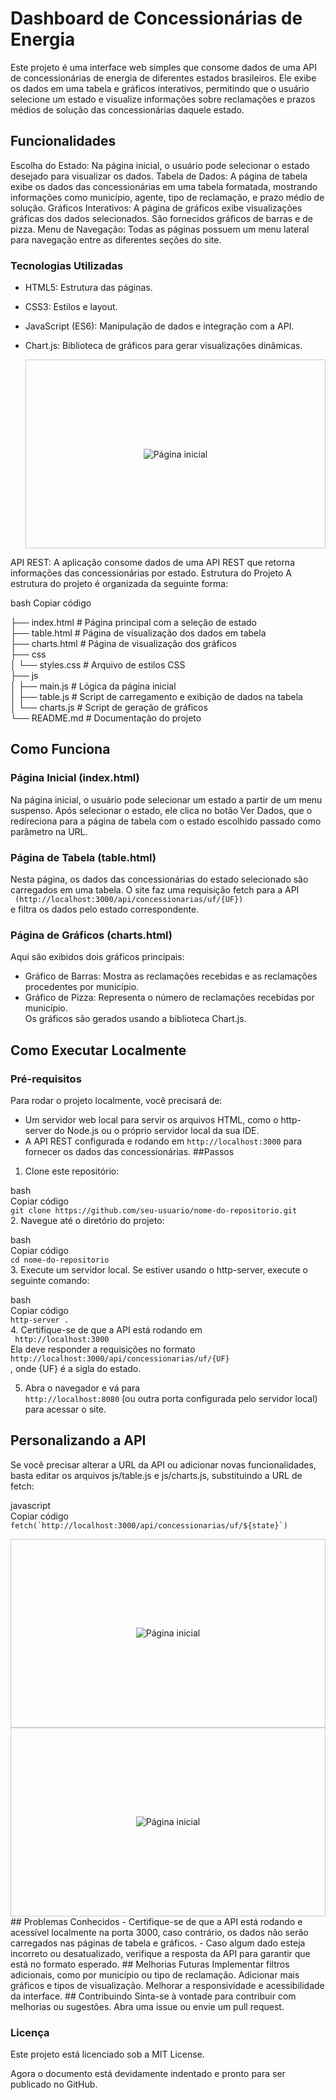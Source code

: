 # Dashboard de Concessionárias de Energia
Este projeto é uma interface web simples que consome dados de uma API de concessionárias de energia de diferentes estados brasileiros. Ele exibe os dados em uma tabela e gráficos interativos, permitindo que o usuário selecione um estado e visualize informações sobre reclamações e prazos médios de solução das concessionárias daquele estado.

## Funcionalidades
Escolha do Estado: Na página inicial, o usuário pode selecionar o estado desejado para visualizar os dados.
Tabela de Dados: A página de tabela exibe os dados das concessionárias em uma tabela formatada, mostrando informações como município, agente, tipo de reclamação, e prazo médio de solução.
Gráficos Interativos: A página de gráficos exibe visualizações gráficas dos dados selecionados. São fornecidos gráficos de barras e de pizza.
Menu de Navegação: Todas as páginas possuem um menu lateral para navegação entre as diferentes seções do site.
### Tecnologias Utilizadas 
- HTML5: Estrutura das páginas.
- CSS3: Estilos e layout.
- JavaScript (ES6): Manipulação de dados e integração com a API.
- Chart.js: Biblioteca de gráficos para gerar visualizações dinâmicas.
   
  <div style="display: flex; 
    justify-content: center; 
    align-items: center; 
    height: 300px; 
    border: 1px solid #ccc;">
    <img src = "https://github.com/user-attachments/assets/b83f2475-4ba7-465e-a5bb-6e22138b660a" alt= "Página inicial">
  </div>
API REST: A aplicação consome dados de uma API REST que retorna informações das concessionárias por estado.
Estrutura do Projeto
A estrutura do projeto é organizada da seguinte forma:

bash
Copiar código
  
  
├── index.html             # Página principal com a seleção de estado  
├── table.html             # Página de visualização dos dados em tabela  
├── charts.html            # Página de visualização dos gráficos  
├── css  
│   └── styles.css         # Arquivo de estilos CSS  
├── js  
│   ├── main.js            # Lógica da página inicial  
│   ├── table.js           # Script de carregamento e exibição de dados na tabela  
│   └── charts.js          # Script de geração de gráficos  
└── README.md              # Documentação do projeto  
  
## Como Funciona
### Página Inicial (index.html)
Na página inicial, o usuário pode selecionar um estado a partir de um menu suspenso. Após selecionar o estado, ele clica no botão Ver Dados, que o redireciona para a página de tabela com o estado escolhido passado como parâmetro na URL.

### Página de Tabela (table.html)
Nesta página, os dados das concessionárias do estado selecionado são carregados em uma tabela. O site faz uma requisição fetch para a API  
``` (http://localhost:3000/api/concessionarias/uf/{UF})```  
e filtra os dados pelo estado correspondente.

### Página de Gráficos (charts.html)
Aqui são exibidos dois gráficos principais:

- Gráfico de Barras: Mostra as reclamações recebidas e as reclamações procedentes por município.
- Gráfico de Pizza: Representa o número de reclamações recebidas por município.  
Os gráficos são gerados usando a biblioteca Chart.js.

## Como Executar Localmente
 ### Pré-requisitos
Para rodar o projeto localmente, você precisará de:

* Um servidor web local para servir os arquivos HTML, como o http-server do Node.js ou o próprio servidor local da sua IDE.
* A API REST configurada e rodando em 
``` http://localhost:3000 ``` para fornecer os dados das concessionárias.
##Passos  
1. Clone este repositório:
  
bash  
Copiar código  
``` git clone https://github.com/seu-usuario/nome-do-repositorio.git ```  
2. Navegue até o diretório do projeto:
  
bash  
Copiar código  
``` cd nome-do-repositorio ```  
3. Execute um servidor local. Se estiver usando o http-server, execute o seguinte comando:
  
bash  
Copiar código  
``` http-server . ```  
4. Certifique-se de que a API está rodando em   
``` http://localhost:3000```  
Ela deve responder a requisições no formato 
``` http://localhost:3000/api/concessionarias/uf/{UF}```  
, onde {UF} é a sigla do estado.  
  
5. Abra o navegador e vá para   
``` http://localhost:8080 ``` (ou outra porta configurada pelo servidor local) para acessar o site.
  
## Personalizando a API  
Se você precisar alterar a URL da API ou adicionar novas funcionalidades, basta editar os arquivos js/table.js e js/charts.js, substituindo a URL de fetch:  
  
javascript  
Copiar código  
``` fetch(`http://localhost:3000/api/concessionarias/uf/${state}`) ```  
  
<div style="display: flex; 
    justify-content: center; 
    align-items: center; 
    height: 300px; 
    border: 1px solid #ccc;">
    <img src = "https://github.com/user-attachments/assets/caed6f09-f7f5-4bbb-9f9b-9776c0beba9f" alt= "Página inicial">
  </div>

  <div style="display: flex; 
    justify-content: center; 
    align-items: center; 
    height: 300px; 
    border: 1px solid #ccc;">
    <img src = "https://github.com/user-attachments/assets/48e602b0-23b6-4fa4-b72f-baad58a932d9" alt= "Página inicial">
  </div>
## Problemas Conhecidos
- Certifique-se de que a API está rodando e acessível localmente na porta 3000, caso contrário, os dados não serão carregados nas páginas de tabela e gráficos.
- Caso algum dado esteja incorreto ou desatualizado, verifique a resposta da API para garantir que está no formato esperado.
## Melhorias Futuras
Implementar filtros adicionais, como por município ou tipo de reclamação.
Adicionar mais gráficos e tipos de visualização.
Melhorar a responsividade e acessibilidade da interface.
## Contribuindo
Sinta-se à vontade para contribuir com melhorias ou sugestões. Abra uma issue ou envie um pull request.

### Licença
Este projeto está licenciado sob a MIT License.

Agora o documento está devidamente indentado e pronto para ser publicado no GitHub.
